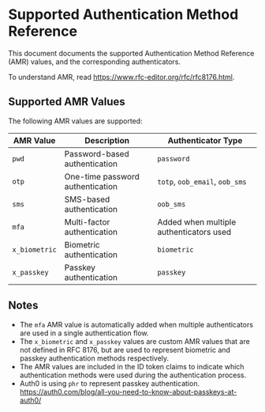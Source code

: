 # Supported Authentication Method Reference

This document documents the supported Authentication Method Reference (AMR) values, and the corresponding authenticators.

To understand AMR, read https://www.rfc-editor.org/rfc/rfc8176.html.

## Supported AMR Values

The following AMR values are supported:

| AMR Value     | Description                      | Authenticator Type                      |
| ------------- | -------------------------------- | --------------------------------------- |
| `pwd`         | Password-based authentication    | `password`                              |
| `otp`         | One-time password authentication | `totp`, `oob_email`, `oob_sms`          |
| `sms`         | SMS-based authentication         | `oob_sms`                               |
| `mfa`         | Multi-factor authentication      | Added when multiple authenticators used |
| `x_biometric` | Biometric authentication         | `biometric`                             |
| `x_passkey`   | Passkey authentication           | `passkey`                               |

## Notes

- The `mfa` AMR value is automatically added when multiple authenticators are used in a single authentication flow.
- The `x_biometric` and `x_passkey` values are custom AMR values that are not defined in RFC 8176, but are used to represent biometric and passkey authentication methods respectively.
- The AMR values are included in the ID token claims to indicate which authentication methods were used during the authentication process.
- Auth0 is using `phr` to represent passkey authentication. https://auth0.com/blog/all-you-need-to-know-about-passkeys-at-auth0/

